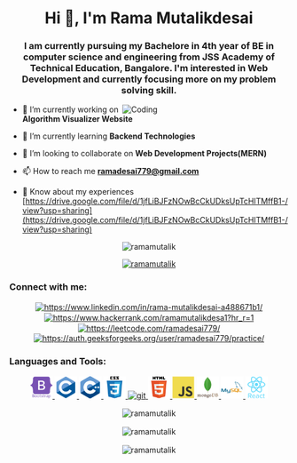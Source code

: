 

<h1 align="center">Hi 👋, I'm Rama Mutalikdesai</h1>
<h3 align="center">I am currently pursuing my Bachelore in 4th year of BE in computer science and engineering from JSS Academy of Technical Education, Bangalore. I'm interested in Web Development and currently focusing more on my problem solving skill.</h3>


<img align="right" alt="Coding" width="300" src="https://cdn.dribbble.com/users/4055494/screenshots/15215756/media/d2b66c4ca0192aa26d103448b3d1518b.gif">



- 🔭 I’m currently working on **Algorithm Visualizer Website**

- 🌱 I’m currently learning **Backend Technologies**

- 👯 I’m looking to collaborate on **Web Development Projects(MERN)**

- 📫 How to reach me **ramadesai779@gmail.com**

- 📄 Know about my experiences [https://drive.google.com/file/d/1jfLiBJFzNOwBcCkUDksUpTcHlTMffB1-/view?usp=sharing](https://drive.google.com/file/d/1jfLiBJFzNOwBcCkUDksUpTcHlTMffB1-/view?usp=sharing)


<p align="center"> <img src="https://komarev.com/ghpvc/?username=ramamutalik&label=Profile%20views&color=0e75b6&style=flat&theme=radical" alt="ramamutalik" /> </p>

<p align="center"> <a href="https://github.com/ryo-ma/github-profile-trophy"><img src="https://github-profile-trophy.vercel.app/?username=ramamutalik&theme=radical" alt="ramamutalik" /></a> </p>

<h3 align="left">Connect with me:</h3>

<p align="center">
<a href="https://linkedin.com/in/https://www.linkedin.com/in/rama-mutalikdesai-a488671b1/" target="blank"><img align="center" src="https://raw.githubusercontent.com/rahuldkjain/github-profile-readme-generator/master/src/images/icons/Social/linked-in-alt.svg" alt="https://www.linkedin.com/in/rama-mutalikdesai-a488671b1/" height="30" width="40" /></a>
<a href="https://www.hackerrank.com/https://www.hackerrank.com/ramamutalikdesa1?hr_r=1" target="blank"><img align="center" src="https://raw.githubusercontent.com/rahuldkjain/github-profile-readme-generator/master/src/images/icons/Social/hackerrank.svg" alt="https://www.hackerrank.com/ramamutalikdesa1?hr_r=1" height="30" width="40" /></a>
<a href="https://www.leetcode.com/https://leetcode.com/ramadesai779/" target="blank"><img align="center" src="https://raw.githubusercontent.com/rahuldkjain/github-profile-readme-generator/master/src/images/icons/Social/leet-code.svg" alt="https://leetcode.com/ramadesai779/" height="30" width="40" /></a>
<a href="https://auth.geeksforgeeks.org/user/https://auth.geeksforgeeks.org/user/ramadesai779/practice/" target="blank"><img align="center" src="https://raw.githubusercontent.com/rahuldkjain/github-profile-readme-generator/master/src/images/icons/Social/geeks-for-geeks.svg" alt="https://auth.geeksforgeeks.org/user/ramadesai779/practice/" height="30" width="40" /></a>
</p>

<h3 align="left">Languages and Tools:</h3>

<p align="center"> <a href="https://getbootstrap.com" target="_blank" rel="noreferrer"> <img src="https://raw.githubusercontent.com/devicons/devicon/master/icons/bootstrap/bootstrap-plain-wordmark.svg" alt="bootstrap" width="40" height="40"/> </a> <a href="https://www.cprogramming.com/" target="_blank" rel="noreferrer"> <img src="https://raw.githubusercontent.com/devicons/devicon/master/icons/c/c-original.svg" alt="c" width="40" height="40"/> </a> <a href="https://www.w3schools.com/cpp/" target="_blank" rel="noreferrer"> <img src="https://raw.githubusercontent.com/devicons/devicon/master/icons/cplusplus/cplusplus-original.svg" alt="cplusplus" width="40" height="40"/> </a> <a href="https://www.w3schools.com/css/" target="_blank" rel="noreferrer"> <img src="https://raw.githubusercontent.com/devicons/devicon/master/icons/css3/css3-original-wordmark.svg" alt="css3" width="40" height="40"/> </a> <a href="https://git-scm.com/" target="_blank" rel="noreferrer"> <img src="https://www.vectorlogo.zone/logos/git-scm/git-scm-icon.svg" alt="git" width="40" height="40"/> </a> <a href="https://www.w3.org/html/" target="_blank" rel="noreferrer"> <img src="https://raw.githubusercontent.com/devicons/devicon/master/icons/html5/html5-original-wordmark.svg" alt="html5" width="40" height="40"/> </a> <a href="https://developer.mozilla.org/en-US/docs/Web/JavaScript" target="_blank" rel="noreferrer"> <img src="https://raw.githubusercontent.com/devicons/devicon/master/icons/javascript/javascript-original.svg" alt="javascript" width="40" height="40"/> </a> <a href="https://www.mongodb.com/" target="_blank" rel="noreferrer"> <img src="https://raw.githubusercontent.com/devicons/devicon/master/icons/mongodb/mongodb-original-wordmark.svg" alt="mongodb" width="40" height="40"/> </a> <a href="https://www.mysql.com/" target="_blank" rel="noreferrer"> <img src="https://raw.githubusercontent.com/devicons/devicon/master/icons/mysql/mysql-original-wordmark.svg" alt="mysql" width="40" height="40"/> </a> <a href="https://reactjs.org/" target="_blank" rel="noreferrer"> <img src="https://raw.githubusercontent.com/devicons/devicon/master/icons/react/react-original-wordmark.svg" alt="react" width="40" height="40"/> </a> </p>

<p align="center"><img align="center" src="https://github-readme-stats.vercel.app/api/top-langs?username=ramamutalik&show_icons=true&theme=radical&locale=en&layout=compact" alt="ramamutalik" /></p>

<p align="center"><img align="center" src="https://github-readme-stats.vercel.app/api?username=ramamutalik&theme=radical&show_icons=true&locale=en" alt="ramamutalik" /></p>

<p align="center"><img align="center" src="https://github-readme-streak-stats.herokuapp.com/?user=ramamutalik&theme=radical" alt="ramamutalik" /></p>
